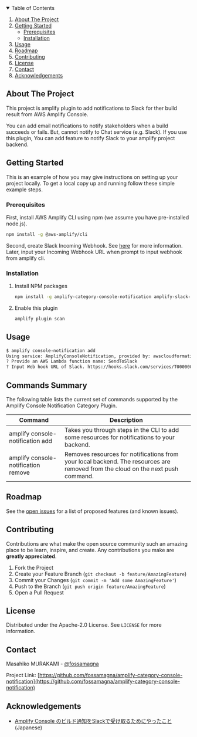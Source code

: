 <!-- TABLE OF CONTENTS -->
<details open="open">
  <summary>Table of Contents</summary>
  <ol>
    <li>
      <a href="#about-the-project">About The Project</a>
    </li>
    <li>
      <a href="#getting-started">Getting Started</a>
      <ul>
        <li><a href="#prerequisites">Prerequisites</a></li>
        <li><a href="#installation">Installation</a></li>
      </ul>
    </li>
    <li><a href="#usage">Usage</a></li>
    <li><a href="#roadmap">Roadmap</a></li>
    <li><a href="#contributing">Contributing</a></li>
    <li><a href="#license">License</a></li>
    <li><a href="#contact">Contact</a></li>
    <li><a href="#acknowledgements">Acknowledgements</a></li>
  </ol>
</details>

<!-- ABOUT THE PROJECT -->
## About The Project

This project is amplify plugin to add notifications to Slack for ther build result from AWS Amplify Console.

You can add email notifications to notify stakeholders when a build succeeds or fails. But, cannot notify to Chat service (e.g. Slack).
If you use this plugin, You can add feature to notify Slack to your amplify project backend.

<!-- GETTING STARTED -->
## Getting Started

This is an example of how you may give instructions on setting up your project locally.
To get a local copy up and running follow these simple example steps.

### Prerequisites

First, install AWS Amplify CLI using npm (we assume you have pre-installed node.js).

```sh
npm install -g @aws-amplify/cli
```

Second, create Slack Incoming Webhook. See [here](https://api.slack.com/messaging/webhooks#getting_started) for more information.
Later, input your Incoming Webhook URL when prompt to input webhook from amplify cli.

### Installation

1. Install NPM packages
   ```sh
   npm install -g amplify-category-console-notification amplify-slack-nodejs-function-template-provider
   ```
2. Enable this plugin
   ```sh
   amplify plugin scan
   ```

<!-- USAGE EXAMPLES -->
## Usage

```bash
$ amplify console-notification add
Using service: AmplifyConsoleNotification, provided by: awscloudformation
? Provide an AWS Lambda function name: SendToSlack
? Input Web hook URL of Slack. https://hooks.slack.com/services/T00000000/B00000000/XXXXXXXXXXXXXXXXXXXXXXXX
```

## Commands Summary

The following table lists the current set of commands supported by the Amplify Console Notification Category Plugin.

| Command              | Description |
| --- | --- |
| amplify console-notification add | Takes you through steps in the CLI to add some resources for notifications to your backend. |
| amplify console-notification remove | Removes resources for notifications from your local backend. The resources are removed from the cloud on the next push command. |

<!-- ROADMAP -->
## Roadmap

See the [open issues](https://github.com/fossamagna/amplify-category-console-notification/issues) for a list of proposed features (and known issues).

<!-- CONTRIBUTING -->
## Contributing

Contributions are what make the open source community such an amazing place to be learn, inspire, and create. Any contributions you make are **greatly appreciated**.

1. Fork the Project
2. Create your Feature Branch (`git checkout -b feature/AmazingFeature`)
3. Commit your Changes (`git commit -m 'Add some AmazingFeature'`)
4. Push to the Branch (`git push origin feature/AmazingFeature`)
5. Open a Pull Request

<!-- LICENSE -->
## License

Distributed under the Apache-2.0 License. See `LICENSE` for more information.

<!-- CONTACT -->
## Contact

Masahiko MURAKAMI - [@fossamagna](https://twitter.com/fossamagna)

Project Link: [https://github.com/fossamagna/amplify-category-console-notification](https://github.com/fossamagna/amplify-category-console-notification)

## Acknowledgements

- [Amplify Console のビルド通知をSlackで受け取るためにやったこと](https://speakerdeck.com/youta1119/amplify-console-falsebirudotong-zhi-woslackdeshou-kequ-rutameniyatutakoto) (Japanese)